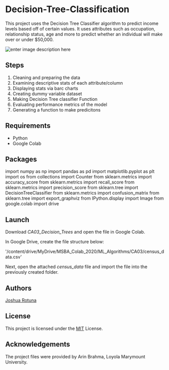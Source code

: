 # Decision-Tree-Classification
This project uses the Decision Tree Classifier algorithm to predict income levels based off of certain values. It uses attributes such as occupation, relationship status, age and more to predict whether an individual will make over or under $50,000.

![enter image description here](https://media.istockphoto.com/vectors/decision-diagram-color-icon-block-chart-problem-solutions-operations-vector-id1200922650?k=6&m=1200922650&s=612x612&w=0&h=1DuG0eg_NnGBTBOyvH8C6ohVV0f8phln4zPrum62gLw=)
## Steps
1. Cleaning and preparing the data
2. Examining descriptive stats of each attribute/column
3. Displaying stats via barc charts
4. Creating dummy variable dataset
5. Making Decision Tree classifier Function
6. Evaluating performance metrics of the model
7. Generating a function to make predicitons

## Requirements

* Python
* Google Colab

## Packages 
import numpy as np
import pandas as pd
import matplotlib.pyplot as plt
import os
from collections import Counter
from sklearn.metrics import accuracy_score
from sklearn.metrics import recall_score
from sklearn.metrics import precision_score
from sklearn.tree import DecisionTreeClassifier
from sklearn.metrics import confusion_matrix
from sklearn.tree import export_graphviz
from IPython.display import Image
from google.colab import drive

## Launch

Download *CA03_Decision_Trees* and open the file in Google Colab.

In Google Drive, create the file structure below:

'/content/drive/MyDrive/MSBA_Colab_2020/ML_Algorithms/CA03/census_data.csv'

Next, open the attached *census_data* file and import the file into the previously created folder. 

## Authors

[Joshua Rotuna](https://github.com/joshrotuna)

## License

This project is licensed under the  [MIT](https://choosealicense.com/licenses/mit/)  License.

## Acknowledgements

The project files were provided by Arin Brahma, Loyola Marymount University.
